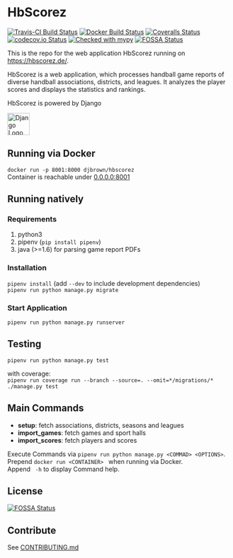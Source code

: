 # HbScorez

[![Travis-CI Build Status](https://travis-ci.org/djbrown/hbscorez.svg?branch=master)](https://travis-ci.org/djbrown/hbscorez)
[![Docker Build Status](https://img.shields.io/docker/build/djbrown/hbscorez.svg)](https://hub.docker.com/r/djbrown/hbscorez/builds/)
[![Coveralls Status](https://coveralls.io/repos/github/djbrown/hbscorez/badge.svg)](https://coveralls.io/github/djbrown/hbscorez)
[![codecov.io Status](https://codecov.io/github/djbrown/hbscorez/coverage.svg)](http://codecov.io/github/djbrown/hbscorez/)
[![Checked with mypy](http://www.mypy-lang.org/static/mypy_badge.svg)](http://mypy-lang.org/)
[![FOSSA Status](https://app.fossa.io/api/projects/git%2Bgithub.com%2Fdjbrown%2Fhbscorez.svg?type=shield)](https://app.fossa.io/projects/git%2Bgithub.com%2Fdjbrown%2Fhbscorez?ref=badge_shield)

This is the repo for the web application HbScorez running on https://hbscorez.de/.

HbScorez is a web application, which processes handball game reports of diverse handball associations, districts, and leagues. It analyzes the player scores and displays the statistics and rankings.

HbScorez is powered by Django

[<img src="https://www.djangoproject.com/m/img/logos/django-logo-positive.svg" height="50" alt="Django Logo"/>](https://www.djangoproject.com/)


## Running via Docker

`docker run -p 8001:8000 djbrown/hbscorez`<br/>
Container is reachable under [0.0.0.0:8001](http://0.0.0.0:8001)

## Running natively

### Requirements

1. python3
2. pipenv (`pip install pipenv`)
3. java (>=1.6) for parsing game report PDFs


### Installation

`pipenv install` (add `--dev` to include development dependencies)<br/>
`pipenv run python manage.py migrate`

### Start Application

`pipenv run python manage.py runserver`

## Testing

`pipenv run python manage.py test`

with coverage:<br/>
`pipenv run coverage run --branch --source=. --omit=*/migrations/* ./manage.py test`


## Main Commands

* **setup**: fetch associations, districts, seasons and leagues
* **import_games**: fetch games and sport halls
* **import_scores**: fetch players and scores

Execute Commands via `pipenv run python manage.py <COMMAD> <OPTIONS>`.<br/>
Prepend `docker run <CONTAINER> ` when running via Docker.<br/>
Append ` -h` to display Command help.



## License
[![FOSSA Status](https://app.fossa.io/api/projects/git%2Bgithub.com%2Fdjbrown%2Fhbscorez.svg?type=large)](https://app.fossa.io/projects/git%2Bgithub.com%2Fdjbrown%2Fhbscorez?ref=badge_large)

## Contribute
See [CONTRIBUTING.md](CONTRIBUTING.md)
